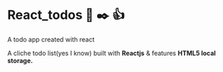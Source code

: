 # React_todos :page_facing_up: :black_nib: :thumbsup:
A todo app created with react


A cliche todo list(yes I know) built with **Reactjs** & features **HTML5 local storage.**
